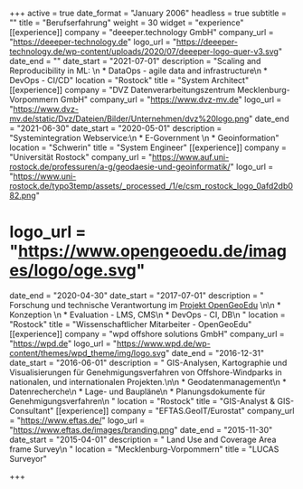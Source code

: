 +++
active = true
date_format = "January 2006"
headless = true
subtitle = ""
title = "Berufs&shy;erfah&shy;rung"
weight = 30
widget = "experience"
[[experience]]
company = "deeeper.technology GmbH"
company_url = "https://deeeper-technology.de"
logo_url = "https://deeeper-technology.de/wp-content/uploads/2020/07/deeeper-logo-quer-v3.svg"
date_end = ""
date_start = "2021-07-01"
description = "Scaling and Reproducibility in ML: \n * DataOps - agile data and infrastructure\n  * DevOps - CI/CD"
location = "Rostock"
title = "System Architect"
[[experience]]
company = "DVZ Datenverarbeitungszentrum Mecklenburg-Vorpommern GmbH"
company_url = "https://www.dvz-mv.de"
logo_url = "https://www.dvz-mv.de/static/Dvz/Dateien/Bilder/Unternehmen/dvz%20logo.png"
date_end = "2021-06-30"
date_start = "2020-05-01"
description = "Systemintegration Webservice:\n * E-Government \n * Geoinformation"
location = "Schwerin"
title = "System Engineer"
[[experience]]
company = "Universität Rostock"
company_url = "https://www.auf.uni-rostock.de/professuren/a-g/geodaesie-und-geoinformatik/"
logo_url = "https://www.uni-rostock.de/typo3temp/assets/_processed_/1/e/csm_rostock_logo_0afd2db082.png"
# logo_url = "https://www.opengeoedu.de/images/logo/oge.svg"
date_end = "2020-04-30"
date_start = "2017-07-01"
description = "  Forschung und technische Verantwortung im [Projekt OpenGeoEdu](https://www.opengeoedu.de) \n\n  * Konzeption \n  * Evaluation - LMS, CMS\n  * DevOps - CI, DB\n  "
location = "Rostock"
title = "Wissenschaftlicher Mitarbeiter - OpenGeoEdu"
[[experience]]
company = "wpd offshore solutions GmbH"
company_url = "https://wpd.de"
logo_url = "https://www.wpd.de/wp-content/themes/wpd_theme/img/logo.svg"
date_end = "2016-12-31"
date_start = "2016-06-01"
description = "  GIS-Analysen, Kartographie und Visualisierungen für Genehmigungsverfahren von Offshore-Windparks in nationalen, und internationalen Projekten.\n\n  * Geodatenmanagement\n  * Datenrecherche\n  * Lage- und Baupläne\n  * Planungsdokumente für Genehmigungsverfahren\n  "
location = "Rostock"
title = "GIS-Analyst & GIS-Consultant"
[[experience]]
company = "EFTAS.GeoIT/Eurostat"
company_url = "https://www.eftas.de/"
logo_url = "https://www.eftas.de/images/branding.png"
date_end = "2015-11-30"
date_start = "2015-04-01"
description = "  Land Use and Coverage Area frame Survey\n  "
location = "Mecklenburg-Vorpommern"
title = "LUCAS Surveyor"

+++
